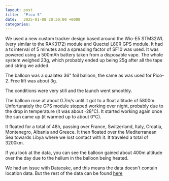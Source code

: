 ```yaml
---
layout: post
title:  "Pico-3"
date:   2025-01-08 20:30:00 +0000
categories:
---
```

We used a new custom tracker design based around the Wio-E5 STM32WL (very similar to the RAK3172) module and Quectel L80R GPS module. It had a tx interval of 5 minutes and a spreading factor of SF10 was used. It was powered using a 500mAh battery taken from a disposable vape. The whole system weighed 23g, which probably ended up being 25g after all the tape and string we added.

The balloon was a qualatex 36" foil balloon, the same as was used for Pico-2. Free lift was about 3g.

The conditions were very still and the launch went smoothly.

The balloon rose at about 0.7m/s until it got to a float altitude of 5800m. Unfortunately the GPS module stopped working over night, probably due to the drop in temperature (it was about -28°C). It started working again once the sun came up (it warmed up to about 0°C).

It floated for a total of 48h, passing over France, Switzerland, Italy, Croatia, Montenegro, Albania and Greece. It then floated over the Mediterranean Sea towards Libya where we lost contact with it. It traveled a total of 3200km.

If you look at the data, you can see the balloon gained about 400m altitude over the day due to the helium in the balloon being heated.

We had an issue with Datacake, and this means the data doesn't contain location data. But the rest of the data can be found [here](https://raw.githubusercontent.com/goshawk22/balloons/refs/heads/master/data/pico-3.csv)
